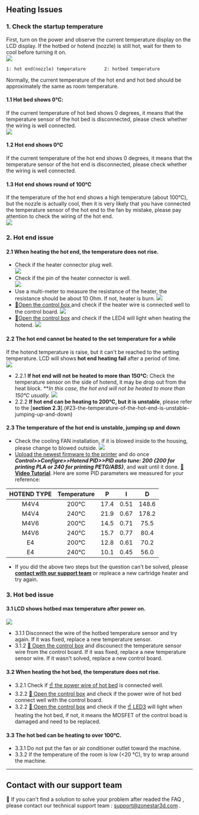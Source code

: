 ## Heating Issues
### 1. Check the startup temperature
First, turn on the power and observe the current temperature display on the LCD display. If the hotbed or hotend (nozzle) is still hot, wait for them to cool before turning it on.  
![](./LCD_screen.jpg)  
> 
    1: hot end(nozzle) temperature       2: hotbed temperature
Normally, the current temperature of the hot end and hot bed should be approximately the same as room temperature. 
#### 1.1 Hot bed shows 0℃: 
If the current temperature of hot bed shows 0 degrees, it means that the temperature sensor of the hot bed is disconnected, please check whether the wiring is well connected.   
![](./Hotbed_wiring.jpg)
#### 1.2 Hot end shows 0℃
If the current temperature of the hot end shows 0 degrees, it means that the temperature sensor of the hot end is disconnected, please check whether the wiring is well connected.   
#### 1.3 Hot end shows round of 100℃
If the temperature of the hot end shows a high temperature (about 100℃), but the nozzle is actually cool, then it is very likely that you have connected the temperature sensor of the hot end to the fan by mistake, please pay attention to check the wiring of the hot end.   
![](./Hotend_wiring.jpg)     
        
 
### 2. Hot end issue
#### 2.1 When heating the hot end, the temperature does not rise.
- Check if the heater connector plug well.  
![](./hotend_heater.jpg)    
- Check if the pin of the heater connector is well.  
![](./pinofconnector.jpg)
- Use a multi-meter to measure the resistance of the heater, the resistance should be about 10 Ohm. If not, heater is burn.
![](./measure.jpg)
- [:link:Open the control box ](../How_to_open_the_control_box.jpg) and check if the heater wire is connected well to the control board.
![](./WireOfheater.jpg)
- [:link:Open the control box](../How_to_open_the_control_box.jpg) and check if the LED4 will light when heating the hotend. 
![](../LEDs.jpg)

#### 2.2 The hot end cannot be heated to the set temperature for a while
If the hotend temperature is raise, but it can't be reached to the setting temperature. LCD will shows **hot end heating fail** after a period of time.  
![](./hotend_heating_fail.jpg)

- 2.2.1 **If hot end will not be heated to more than 150℃:** Check the temperature sensor on the side of hotend, it may be drop out from the heat block. ***In this case, the hot end will not be heated to more than 150℃ usually.*
![](sensorhotenddrop.jpg)
- 2.2.2 **If hot end can be heating to 200℃, but it is unstable**, please refer to the [**section 2.3**].(#23-the-temperature-of-the-hot-end-is-unstable-jumping-up-and-down) 

#### 2.3 The temperature of the hot end is unstable, jumping up and down
  - Check the cooling FAN installation, if it is blowed inside to the housing, please change to blowed outside.
![](./coolingfan.jpg)
  - [Upload the newest firmware to the printer](https://github.com/ZONESTAR3D/Firmware/tree/master/Z9/Z9V5) and do once ***Control>>Configre>>Hotend PID>>PID auto tune: 200 {200 for printing PLA or 240 for printing PETG/ABS}***, and wait until it done. [:movie_camera: **Video Tutorial**](./PID_Auto_Tune.gif). Here are some PID parameters we measured for your reference:    

  |  HOTEND TYPE  |  Temperature |      P       |     I     |     D     |
  |:-------------:|:------------:|:------------:|:---------:|:---------:|
  |    M4V4       |     200℃    |     17.4     |    0.51   |    148.6  |
  |    M4V4       |     240℃    |     21.9     |    0.67   |    178.2  |
  |    M4V6       |     200℃    |     14.5     |    0.71   |    75.5   |
  |    M4V6       |     240℃    |     15.7     |    0.77   |    80.4   |
  |     E4        |     200℃    |     12.8     |    0.61   |    70.2   |
  |     E4        |     240℃    |     10.1     |    0.45   |    56.0   |
  - If you did the above two steps but the question can't be solved, please [**contact with our support team**](#contact-with-our-support-team) or repleace a new cartridge heater and try again. 

### 3. Hot bed issue
#### 3.1 LCD shows hotbed max temperature after power on.
![](./hotbed_max_temperature.jpg)   
- 3.1.1 Disconnect the wire of the hotbed temperature sensor and try again. If it was fixed, replace a new temperature sensor.
- 3.1.2 [:link: Open the control box](../How_to_open_the_control_box.jpg) and discounect the temperature sensor wire from the control board. If it was fixed, replace a new temperature sensor wire. If it wasn't solved, replace a new control board.

#### 3.2 When heating the hot bed, the temperature does not rise.
- 3.2.1 Check if [:point_up: the power wire of hot bed](#11-hot-bed-shows-0℃) is connected well.
- 3.2.2 [:link: Open the control box](../How_to_open_the_control_box.jpg) and check if the power wire of hot bed connect well with the control board.
- 3.2.2 [:link: Open the control box](../How_to_open_the_control_box.jpg) and check if the [:point_up: LED3](#21-when-heating-the-hot-end-the-temperature-does-not-rise) will light when heating the hot bed, if not, it means the MOSFET of the control boad is damaged and need to be replaced.

#### 3.3 The hot bed can be heating to over 100℃.
- 3.3.1 Do not put the fan or air conditioner outlet toward the machine.
- 3.3.2 If the temperature of the room is low (<20 ℃), try to wrap around the machine.

--------
## Contact with our support team
:email: If you can't find a solution to solve your problem after readed the FAQ , please contact our technical support team : support@zonestar3d.com .

